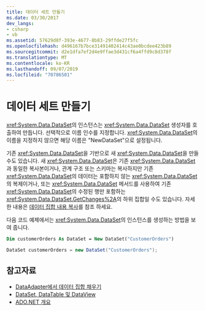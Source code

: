 ```yaml
---
title: 데이터 세트 만들기
ms.date: 03/30/2017
dev_langs:
- csharp
- vb
ms.assetid: 57629d8f-393e-4677-8b83-29ffde27f5fc
ms.openlocfilehash: d496167b7bce31491402414c43ae0bcdee423b89
ms.sourcegitcommit: d2e1dfa7ef2d4e9ffae3d431cf6a4ffd9c8d378f
ms.translationtype: MT
ms.contentlocale: ko-KR
ms.lasthandoff: 09/07/2019
ms.locfileid: "70786501"
---
```

# <a name="creating-a-dataset"></a>데이터 세트 만들기
<xref:System.Data.DataSet>의 인스턴스는 <xref:System.Data.DataSet> 생성자를 호출하여 만듭니다. 선택적으로 이름 인수를 지정합니다. <xref:System.Data.DataSet>의 이름을 지정하지 않으면 해당 이름은 "NewDataSet"으로 설정됩니다.  
  
 기존 <xref:System.Data.DataSet>을 기반으로 새 <xref:System.Data.DataSet>을 만들 수도 있습니다. 새 <xref:System.Data.DataSet>은 기존 <xref:System.Data.DataSet>과 동일한 복사본이거나, 관계 구조 또는 스키마는 복사하지만 기존 <xref:System.Data.DataSet>의 데이터는 포함하지 않는 <xref:System.Data.DataSet>의 복제이거나, 또는 <xref:System.Data.DataSet> 메서드를 사용하여 기존 <xref:System.Data.DataSet>의 수정된 행만 포함하는 <xref:System.Data.DataSet.GetChanges%2A>의 하위 집합일 수도 있습니다. 자세한 내용은 [데이터 집합 내용 복사](copying-dataset-contents.md)를 참조 하세요.  
  
 다음 코드 예제에서는 <xref:System.Data.DataSet>의 인스턴스를 생성하는 방법을 보여 줍니다.  
  
```vb  
Dim customerOrders As DataSet = New DataSet("CustomerOrders")  
```  
  
```csharp  
DataSet customerOrders = new DataSet("CustomerOrders");  
```  
  
## <a name="see-also"></a>참고자료

- [DataAdapter에서 데이터 집합 채우기](../populating-a-dataset-from-a-dataadapter.md)
- [DataSet, DataTable 및 DataView](index.md)
- [ADO.NET 개요](../ado-net-overview.md)
